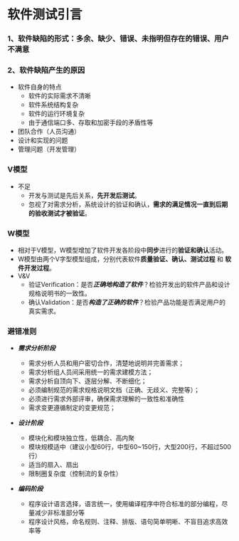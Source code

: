 # 软件测试引言
### 1、软件缺陷的形式：多余、缺少、错误、未指明但存在的错误、用户不满意
### 2、软件缺陷产生的原因
- 软件自身的特点
	- 软件的实际需求不清晰
	- 软件系统结构复杂
	- 软件的运行环境复杂
	- 由于通信端口多、存取和加密手段的矛盾性等
- 团队合作（人员沟通）
- 设计和实现的问题
- 管理问题（开发管理）
### V模型

- 不足
  - 开发与测试是先后关系，**先开发后测试**。
  -  忽视了对需求分析，系统设计的验证和确认，**需求的满足情况一直到后期的验收测试才被验证**。

### W模型

- 相对于V模型，W模型增加了软件开发各阶段中**同步**进行的**验证和确认**活动。
- W模型由两个V字型模型组成，分别代表软件**质量验证、确认、测试过程** 和 **软件开发过程**。
- V&V
  - 验证Verification：是否***正确地构造了软件***？检验开发出的软件产品和设计规格说明书的一致性。
  - 确认Validation：是否***构造了正确的软件***？检验产品功能是否满足用户的真实需求。

### 避错准则

- ***需求分析阶段***
  - 需求分析人员和用户密切合作，清楚地说明并完善需求；
  - 需求分析组人员间采用统一的需求建模方法；
  - 需求分析自顶向下、逐层分解、不断细化；
  - 必须编制规范的需求规格说明文档（正确、无歧义、完整等）；
  - 必须进行需求外部评审，确保需求理解的一致性和准确性
  - 需求变更遵循制定的变更规范；

- ***设计阶段***
	- 模块化和模块独立性，低耦合、高内聚
	- 模块规模适中（建议小型60行，中型60~150行，大型200行，不超过500行）
	- 适当的扇入、扇出
	- 限制圈复杂度（控制流的复杂性）
- ***编码阶段***
	- 程序设计语言选择，语言统一，使用编译程序中符合标准的部分编程，尽量减少非标准部分等
	- 程序设计风格，命名规则、注释、排版、语句简单明晰、不盲目追求高效率等
